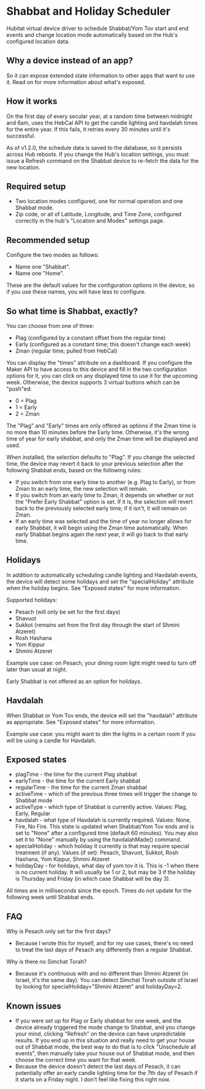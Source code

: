 # Shabbat and Holiday Scheduler
Hubitat virtual device driver to schedule Shabbat/Yom Tov start and end events and change location mode automatically based on the Hub's configured location data.

Why a device instead of an app?
--
So it can expose extended state information to other apps that want to use it.  Read on for more information about what's exposed.

How it works
--
On the first day of every secular year, at a random time between midnight and 6am, uses the HebCal API to get the candle lighting and havdalah times for the entire year.  If this fails, it  retries every 30 minutes until it's successful.

As of v1.2.0, the schedule data is saved to the database, so it persists across Hub reboots.  If you change the Hub's location settings, you must issue a Refresh command on the Shabbat device to re-fetch the data for the new location.

Required setup
--
* Two location modes configured, one for normal operation and one Shabbat mode.
* Zip code, or all of Latitude, Longitude, and Time Zone, configured correctly in the hub's "Location and Modes" settings page.

Recommended setup
--
Configure the two modes as follows:
* Name one "Shabbat".
* Name one "Home".

These are the default values for the configuration options in the device, so if you use these names, you will have less to configure.

So what time is Shabbat, exactly?
--
You can choose from one of three:

* Plag (configured by a constant offset from the regular time)
* Early (configured as a constant time; this doesn't change each week)
* Zman (regular time; pulled from HebCal)

You can display the "times" attribute on a dashboard. If you configure the Maker API to have access to this device and fill in the two configuration options for it, you can click on any displayed time to use it for the upcoming week. Otherwise, the device supports 3 virtual buttons which can be "push"ed:

* 0 = Plag
* 1 = Early
* 2 = Zman

The "Plag" and "Early" times are only offered as options if the Zman time is no more than 10 minutes before the Early time.  Otherwise, it's the wrong time of year for early shabbat, and only the Zman time will be displayed and used.

When installed, the selection defaults to "Plag".  If you change the selected time, the device may revert it back to your previous selection after the following Shabbat ends, based on the following rules:

* If you switch from one early time to another (e.g. Plag to Early), or from Zman to an early time, the new selection will remain.
* If you switch from an early time to Zman, it depends on whether or not the "Prefer Early Shabbat" option is set.  If it is, the selection will revert back to the previously selected early time; if it isn't, it will remain on Zman.
* If an early time was selected and the time of year no longer allows for early Shabbat, it will begin using the Zman time automatically.  When early Shabbat begins again the next year, it will go back to that early time.

Holidays
--
In addition to automatically scheduling candle lighting and Havdalah events, the device will detect some holidays and set the "specialHoliday" attribute when the holiday begins.  See "Exposed states" for more information.

Supported holidays:
* Pesach (will only be set for the first days)
* Shavuot
* Sukkot (remains set from the first day through the start of Shmini Atzeret)
* Rosh Hashana
* Yom Kippur
* Shmini Atzeret

Example use case: on Pesach, your dining room light might need to turn off later than usual at night.

Early Shabbat is not offered as an option for holidays.

Havdalah
--
When Shabbat or Yom Tov ends, the device will set the "havdalah" attribute as appropriate.  See "Exposed states" for more information.

Example use case: you might want to dim the lights in a certain room if you will be using a candle for Havdalah.

Exposed states
--
* plagTime - the time for the current Plag shabbat
* earlyTime - the time for the current Early shabbat
* regularTime - the time for the current Zman shabbat
* activeTime - which of the previous three times will trigger the change to Shabbat mode
* activeType - which type of Shabbat is currently active. Values: Plag, Early, Regular
* havdalah - what type of Havdalah is currently required. Values: None, Fire, No Fire.  This state is updated when Shabbat/Yom Tov ends and is set to "None" after a configured time (default 60 minutes).  You may also set it to "None" manually by using the havdalahMade() command.
* specialHoliday - which holiday it currently is that may require special treatment (if any). Values (if set): Pesach, Shavuot, Sukkot, Rosh Hashana, Yom Kippur, Shmini Atzeret
* holidayDay - for holidays, what day of yom tov it is.  This is -1 when there is no current holiday.  It will usually be 1 or 2, but may be 3 if the holiday is Thursday and Friday (in which case Shabbat will be day 3).

All times are in milliseconds since the epoch. Times do not update for the following week until Shabbat ends.

FAQ
--
Why is Pesach only set for the first days?
* Because I wrote this for myself, and for my use cases, there's no need to treat the last days of Pesach any differently then a regular Shabbat.

Why is there no Simchat Torah?
* Because it's continuous with and no different than Shmini Atzeret (in Israel, it's the same day).  You can detect Simchat Torah outside of Israel by looking for specialHoliday="Shmini Atzeret" and holidayDay=2.

Known issues
--
* If you were set up for Plag or Early shabbat for one week, and the device already triggered the mode change to Shabbat, and you change your mind, clicking "Refresh" on the device can have unpredictable results.  If you end up in this situation and really need to get your house out of Shabbat mode, the best way to do that is to click "Unschedule all events", then manually take your house out of Shabbat mode, and then choose the correct time you want for that week.
* Because the device doesn't detect the last days of Pesach, it can potentially offer an early candle lighting time for the 7th day of Pesach if it starts on a Friday night.  I don't feel like fixing this right now.
